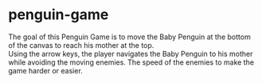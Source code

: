 # penguin-game
The goal of this Penguin Game is to move the Baby Penguin at the bottom of the canvas to reach his mother at the top.  
Using the arrow keys, the player navigates the Baby Penguin to his mother while avoiding the moving enemies. 
The speed of the enemies to make the game harder or easier. 
